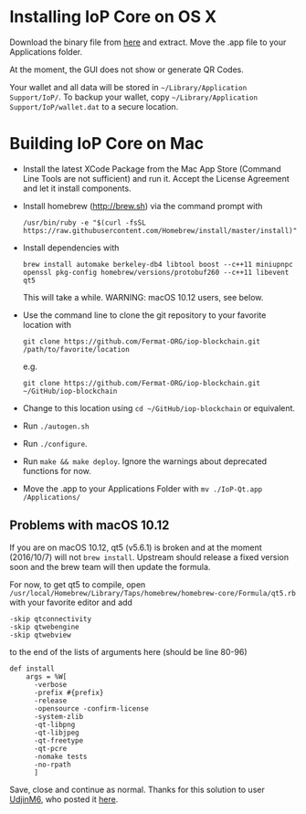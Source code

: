# Installing IoP Core on OS X

Download the binary file from [here](http://) and extract. Move the .app file to your Applications folder.

At the moment, the GUI does not show or generate QR Codes.

Your wallet and all data will be stored in `~/Library/Application Support/IoP/`. To backup your wallet, copy `~/Library/Application Support/IoP/wallet.dat` to a secure location.

# Building IoP Core on Mac

- Install the latest XCode Package from the Mac App Store (Command Line Tools are not sufficient) and run it. Accept the License Agreement and let it install components.

- Install homebrew (<http://brew.sh>) via the command prompt with

  ```
  /usr/bin/ruby -e "$(curl -fsSL https://raw.githubusercontent.com/Homebrew/install/master/install)"
  ```

- Install dependencies with

  ```
  brew install automake berkeley-db4 libtool boost --c++11 miniupnpc openssl pkg-config homebrew/versions/protobuf260 --c++11 libevent qt5
  ```

  This will take a while. WARNING: macOS 10.12 users, see below.
- Use the command line to clone the git repository to your favorite location with 

  ```
  git clone https://github.com/Fermat-ORG/iop-blockchain.git /path/to/favorite/location
  ```

  e.g. 

  ```
  git clone https://github.com/Fermat-ORG/iop-blockchain.git ~/GitHub/iop-blockchain
  ```

- Change to this location using `cd ~/GitHub/iop-blockchain` or equivalent.

- Run `./autogen.sh`

- Run `./configure`.

- Run `make && make deploy`. Ignore the warnings about deprecated functions for now.

- Move the .app to your Applications Folder with `mv ./IoP-Qt.app /Applications/`

## Problems with macOS 10.12

If you are on macOS 10.12, qt5 (v5.6.1) is broken and at the moment (2016/10/7) will not `brew install`. Upstream should release a fixed version soon and the brew team will then update the formula.

For now, to get qt5 to compile, open `/usr/local/Homebrew/Library/Taps/homebrew/homebrew-core/Formula/qt5.rb` with your favorite editor and add

```
-skip qtconnectivity
-skip qtwebengine
-skip qtwebview
```

to the end of the lists of arguments here (should be line 80-96)

```
def install
    args = %W[
      -verbose
      -prefix #{prefix}
      -release
      -opensource -confirm-license
      -system-zlib
      -qt-libpng
      -qt-libjpeg
      -qt-freetype
      -qt-pcre
      -nomake tests
      -no-rpath
      ]
```

Save, close and continue as normal. Thanks for this solution to user [UdjinM6](https://github.com/UdjinM6), who posted it [here](https://github.com/Homebrew/homebrew-core/issues/4841#issuecomment-249177609).
